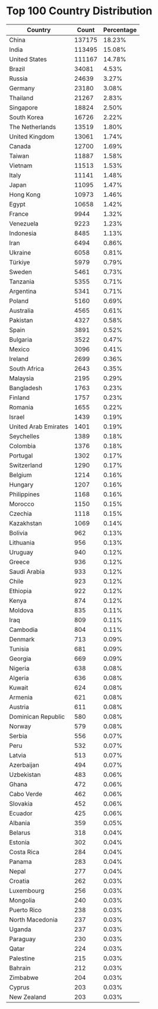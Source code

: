# Top 100 Country Distribution
| Country | Count | Percentage |
|----|----|----|
| China | 137175 | 18.23% |
| India | 113495 | 15.08% |
| United States | 111167 | 14.78% |
| Brazil | 34081 | 4.53% |
| Russia | 24639 | 3.27% |
| Germany | 23180 | 3.08% |
| Thailand | 21267 | 2.83% |
| Singapore | 18824 | 2.50% |
| South Korea | 16726 | 2.22% |
| The Netherlands | 13519 | 1.80% |
| United Kingdom | 13061 | 1.74% |
| Canada | 12700 | 1.69% |
| Taiwan | 11887 | 1.58% |
| Vietnam | 11513 | 1.53% |
| Italy | 11141 | 1.48% |
| Japan | 11095 | 1.47% |
| Hong Kong | 10973 | 1.46% |
| Egypt | 10658 | 1.42% |
| France | 9944 | 1.32% |
| Venezuela | 9223 | 1.23% |
| Indonesia | 8485 | 1.13% |
| Iran | 6494 | 0.86% |
| Ukraine | 6058 | 0.81% |
| Türkiye | 5979 | 0.79% |
| Sweden | 5461 | 0.73% |
| Tanzania | 5355 | 0.71% |
| Argentina | 5341 | 0.71% |
| Poland | 5160 | 0.69% |
| Australia | 4565 | 0.61% |
| Pakistan | 4327 | 0.58% |
| Spain | 3891 | 0.52% |
| Bulgaria | 3522 | 0.47% |
| Mexico | 3096 | 0.41% |
| Ireland | 2699 | 0.36% |
| South Africa | 2643 | 0.35% |
| Malaysia | 2195 | 0.29% |
| Bangladesh | 1763 | 0.23% |
| Finland | 1757 | 0.23% |
| Romania | 1655 | 0.22% |
| Israel | 1439 | 0.19% |
| United Arab Emirates | 1401 | 0.19% |
| Seychelles | 1389 | 0.18% |
| Colombia | 1376 | 0.18% |
| Portugal | 1302 | 0.17% |
| Switzerland | 1290 | 0.17% |
| Belgium | 1214 | 0.16% |
| Hungary | 1207 | 0.16% |
| Philippines | 1168 | 0.16% |
| Morocco | 1150 | 0.15% |
| Czechia | 1118 | 0.15% |
| Kazakhstan | 1069 | 0.14% |
| Bolivia | 962 | 0.13% |
| Lithuania | 956 | 0.13% |
| Uruguay | 940 | 0.12% |
| Greece | 936 | 0.12% |
| Saudi Arabia | 933 | 0.12% |
| Chile | 923 | 0.12% |
| Ethiopia | 922 | 0.12% |
| Kenya | 874 | 0.12% |
| Moldova | 835 | 0.11% |
| Iraq | 809 | 0.11% |
| Cambodia | 804 | 0.11% |
| Denmark | 713 | 0.09% |
| Tunisia | 681 | 0.09% |
| Georgia | 669 | 0.09% |
| Nigeria | 638 | 0.08% |
| Algeria | 636 | 0.08% |
| Kuwait | 624 | 0.08% |
| Armenia | 621 | 0.08% |
| Austria | 611 | 0.08% |
| Dominican Republic | 580 | 0.08% |
| Norway | 579 | 0.08% |
| Serbia | 556 | 0.07% |
| Peru | 532 | 0.07% |
| Latvia | 513 | 0.07% |
| Azerbaijan | 494 | 0.07% |
| Uzbekistan | 483 | 0.06% |
| Ghana | 472 | 0.06% |
| Cabo Verde | 462 | 0.06% |
| Slovakia | 452 | 0.06% |
| Ecuador | 425 | 0.06% |
| Albania | 359 | 0.05% |
| Belarus | 318 | 0.04% |
| Estonia | 302 | 0.04% |
| Costa Rica | 284 | 0.04% |
| Panama | 283 | 0.04% |
| Nepal | 277 | 0.04% |
| Croatia | 262 | 0.03% |
| Luxembourg | 256 | 0.03% |
| Mongolia | 240 | 0.03% |
| Puerto Rico | 238 | 0.03% |
| North Macedonia | 237 | 0.03% |
| Uganda | 237 | 0.03% |
| Paraguay | 230 | 0.03% |
| Qatar | 224 | 0.03% |
| Palestine | 215 | 0.03% |
| Bahrain | 212 | 0.03% |
| Zimbabwe | 204 | 0.03% |
| Cyprus | 203 | 0.03% |
| New Zealand | 203 | 0.03% |
